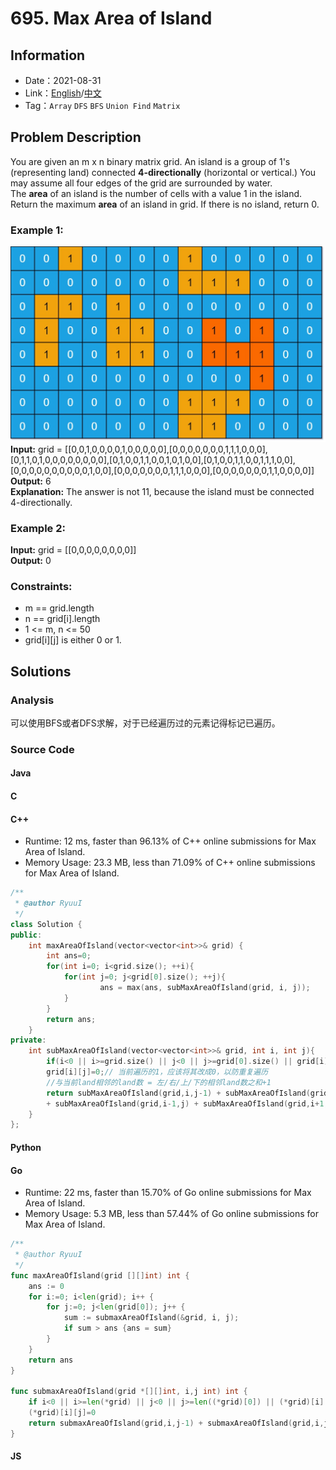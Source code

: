 # 695. Max Area of Island
## Information
* Date：2021-08-31
* Link：[English](https://leetcode.com/problems/max-area-of-island/)/[中文](https://leetcode-cn.com/problems/max-area-of-island/)
* Tag：`Array` `DFS` `BFS` `Union Find` `Matrix`
## Problem Description
You are given an m x n binary matrix grid. An island is a group of 1's (representing land) connected **4-directionally** (horizontal or vertical.) You may assume all four edges of the grid are surrounded by water.   
The **area** of an island is the number of cells with a value 1 in the island.   
Return the maximum **area** of an island in grid. If there is no island, return 0.
### Example 1:
![Image text](https://raw.githubusercontent.com/Ryuui-tkb/LeetCode/master/img/695_ex1.png)   
**Input:** grid = [[0,0,1,0,0,0,0,1,0,0,0,0,0],[0,0,0,0,0,0,0,1,1,1,0,0,0],[0,1,1,0,1,0,0,0,0,0,0,0,0],[0,1,0,0,1,1,0,0,1,0,1,0,0],[0,1,0,0,1,1,0,0,1,1,1,0,0],[0,0,0,0,0,0,0,0,0,0,1,0,0],[0,0,0,0,0,0,0,1,1,1,0,0,0],[0,0,0,0,0,0,0,1,1,0,0,0,0]]   
**Output:** 6   
**Explanation:** The answer is not 11, because the island must be connected 4-directionally.
### Example 2:
**Input:** grid = [[0,0,0,0,0,0,0,0]]   
**Output:** 0
### Constraints:
* m == grid.length
* n == grid[i].length
* 1 <= m, n <= 50
* grid[i][j] is either 0 or 1.

## Solutions  
### Analysis
可以使用BFS或者DFS求解，对于已经遍历过的元素记得标记已遍历。
### Source Code
#### Java
#### C
#### C++
* Runtime: 12 ms, faster than 96.13% of C++ online submissions for Max Area of Island.
* Memory Usage: 23.3 MB, less than 71.09% of C++ online submissions for Max Area of Island.
```cpp
/**
 * @author RyuuI
 */
class Solution {
public:
    int maxAreaOfIsland(vector<vector<int>>& grid) {
        int ans=0;
        for(int i=0; i<grid.size(); ++i){
            for(int j=0; j<grid[0].size(); ++j){
                    ans = max(ans, subMaxAreaOfIsland(grid, i, j));
            }
        }
        return ans;
    }
private:
    int subMaxAreaOfIsland(vector<vector<int>>& grid, int i, int j){
        if(i<0 || i>=grid.size() || j<0 || j>=grid[0].size() || grid[i][j]==0) return 0;
        grid[i][j]=0;// 当前遍历的1，应该将其改成0，以防重复遍历
        //与当前land相邻的land数 = 左/右/上/下的相邻land数之和+1
        return subMaxAreaOfIsland(grid,i,j-1) + subMaxAreaOfIsland(grid,i,j+1)
        + subMaxAreaOfIsland(grid,i-1,j) + subMaxAreaOfIsland(grid,i+1,j) + 1;
    }
};
```
#### Python
#### Go
* Runtime: 22 ms, faster than 15.70% of Go online submissions for Max Area of Island.
* Memory Usage: 5.3 MB, less than 57.44% of Go online submissions for Max Area of Island.
```go
/**
 * @author RyuuI
 */
func maxAreaOfIsland(grid [][]int) int {
    ans := 0
    for i:=0; i<len(grid); i++ {
        for j:=0; j<len(grid[0]); j++ {
            sum := submaxAreaOfIsland(&grid, i, j);
            if sum > ans {ans = sum}
        }
    }
    return ans
}

func submaxAreaOfIsland(grid *[][]int, i,j int) int {
    if i<0 || i>=len(*grid) || j<0 || j>=len((*grid)[0]) || (*grid)[i][j]==0 {return 0}
    (*grid)[i][j]=0
    return submaxAreaOfIsland(grid,i,j-1) + submaxAreaOfIsland(grid,i,j+1) + submaxAreaOfIsland(grid,i-1,j) + submaxAreaOfIsland(grid,i+1,j) + 1
}
```
#### JS
